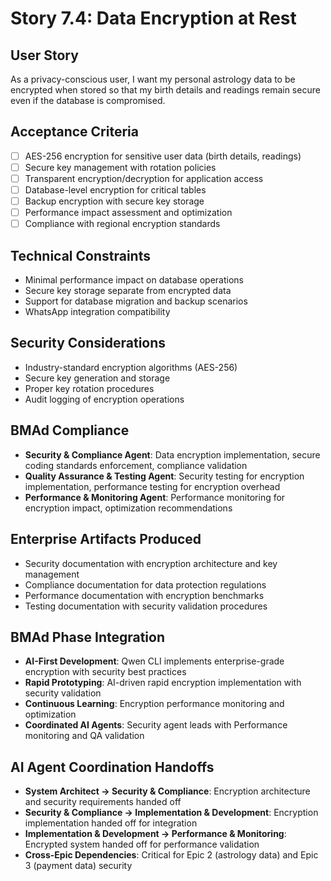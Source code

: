 # Story 7.4: Data Encryption at Rest

## User Story
As a privacy-conscious user, I want my personal astrology data to be encrypted when stored so that my birth details and readings remain secure even if the database is compromised.

## Acceptance Criteria
- [ ] AES-256 encryption for sensitive user data (birth details, readings)
- [ ] Secure key management with rotation policies
- [ ] Transparent encryption/decryption for application access
- [ ] Database-level encryption for critical tables
- [ ] Backup encryption with secure key storage
- [ ] Performance impact assessment and optimization
- [ ] Compliance with regional encryption standards

## Technical Constraints
- Minimal performance impact on database operations
- Secure key storage separate from encrypted data
- Support for database migration and backup scenarios
- WhatsApp integration compatibility

## Security Considerations
- Industry-standard encryption algorithms (AES-256)
- Secure key generation and storage
- Proper key rotation procedures
- Audit logging of encryption operations

## BMAd Compliance
- **Security & Compliance Agent**: Data encryption implementation, secure coding standards enforcement, compliance validation
- **Quality Assurance & Testing Agent**: Security testing for encryption implementation, performance testing for encryption overhead
- **Performance & Monitoring Agent**: Performance monitoring for encryption impact, optimization recommendations

## Enterprise Artifacts Produced
- Security documentation with encryption architecture and key management
- Compliance documentation for data protection regulations
- Performance documentation with encryption benchmarks
- Testing documentation with security validation procedures

## BMAd Phase Integration
- **AI-First Development**: Qwen CLI implements enterprise-grade encryption with security best practices
- **Rapid Prototyping**: AI-driven rapid encryption implementation with security validation
- **Continuous Learning**: Encryption performance monitoring and optimization
- **Coordinated AI Agents**: Security agent leads with Performance monitoring and QA validation

## AI Agent Coordination Handoffs
- **System Architect → Security & Compliance**: Encryption architecture and security requirements handed off
- **Security & Compliance → Implementation & Development**: Encryption implementation handed off for integration
- **Implementation & Development → Performance & Monitoring**: Encrypted system handed off for performance validation
- **Cross-Epic Dependencies**: Critical for Epic 2 (astrology data) and Epic 3 (payment data) security
